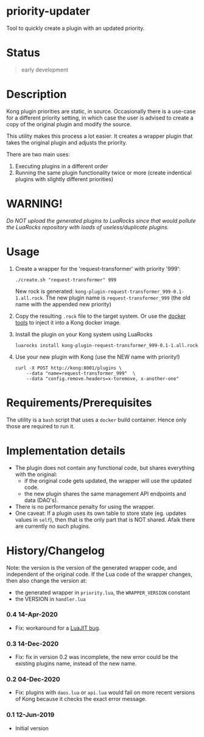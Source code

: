 # priority-updater

Tool to quickly create a plugin with an updated priority.

# Status

> early development

# Description

Kong plugin priorities are static, in source. Occasionally there is a use-case
for a different priority setting, in which case the user is advised to create a
copy of the original plugin and modify the source.

This utility makes this process a lot easier. It creates a wrapper plugin that
takes the original plugin and adjusts the priority.

There are two main uses:

1. Executing plugins in a different order
2. Running the same plugin functionality twice or more (create indentical
   plugins with slightly different priorities)

# WARNING!

_Do NOT upload the generated plugins to LuaRocks since that would pollute
the LuaRocks repository with loads of useless/duplicate plugins._

# Usage

1. Create a wrapper for the 'request-transformer' with priority '999':
    ```shell
    ./create.sh "request-transformer" 999
    ```
    New rock is generated: `kong-plugin-request-transformer_999-0.1-1.all.rock`.
    The new plugin name is `request-transformer_999` (the old name with the
    appended new priority)

2. Copy the resulting `.rock` file to the target system. Or use the
   [docker tools](https://github.com/Kong/docker-kong/tree/master/customize)
   to inject it into a Kong docker image.

3. Install the plugin on your Kong system using LuaRocks

    ```shell
    luarocks install kong-plugin-request-transformer_999-0.1-1.all.rock
    ```

4. Use your new plugin with Kong (use the NEW name with priority!)


    ```shell
    curl -X POST http://kong:8001/plugins \
        --data "name=request-transformer_999"  \
        --data "config.remove.headers=x-toremove, x-another-one"
    ```

# Requirements/Prerequisites

The utility is a `bash` script that uses a `docker` build container. Hence only
those are required to run it.

# Implementation details

- The plugin does not contain any functional code, but shares everything with
  the original:
    - if the original code gets updated, the wrapper will use the updated code.
    - the new plugin shares the same management API endpoints and data (DAO's).
- There is no performance penalty for using the wrapper.
- One caveat: If a plugin uses its own table to store state (eg. updates
  values in `self`), then that is the only part that is NOT shared. Afaik there
  are currently no such plugins.

# History/Changelog

Note: the version is the version of the generated wrapper code, and independent
of the original code. If the Lua code of the wrapper changes, then also change
the version at:
- the generated wrapper in `priority.lua`, the `WRAPPER_VERSION` constant
- the VERSION in `handler.lua`

### 0.4 14-Apr-2020
- Fix: workaround for a [LuaJIT bug](https://www.freelists.org/post/luajit/require-not-clearing-userdata-value).

### 0.3 14-Dec-2020
- Fix: fix in version 0.2 was incomplete, the new error could be the existing
  plugins name, instead of the new name.

### 0.2 04-Dec-2020
- Fix: plugins with `daos.lua` or `api.lua` would fail on more recent versions
  of Kong because it checks the exact error message.

### 0.1 12-Jun-2019
- Initial version
